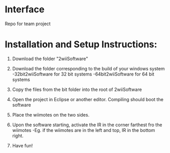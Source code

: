 Interface
=========

Repo for team project







Installation and Setup Instructions: 
====================================

1) Download the folder "2wiiSoftware"

2) Download the folder corresponding to the build of your windows system
    -32bit2wiiSoftware for 32 bit systems
    -64bit2wiiSoftware for 64 bit systems
    
3) Copy the files from the bit folder into the root of 2wiiSoftware

4) Open the project in Eclipse or another editor. Compiling should boot the software

5) Place the wiimotes on the two sides. 

6) Upon the software starting, activate the IR in the corner farthest fro the wiimotes
    -Eg. if the wiimotes are in the left and top, IR in the bottom right.
    
7) Have fun!
